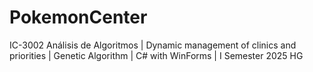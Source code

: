 # PokemonCenter
IC-3002 Análisis de Algoritmos | Dynamic management of clinics and priorities | Genetic Algorithm | C# with WinForms | I Semester 2025
HG
